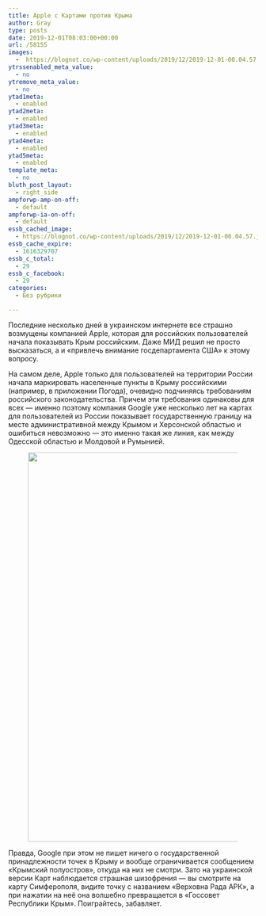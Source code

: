 ```yaml
---
title: Apple с Картами против Крыма
author: Gray
type: posts
date: 2019-12-01T08:03:00+00:00
url: /58155
images:
  -  https://blognot.co/wp-content/uploads/2019/12/2019-12-01-00.04.57.jpg
ytrssenabled_meta_value:
  - no
ytremove_meta_value:
  - no
ytad1meta:
  - enabled
ytad2meta:
  - enabled
ytad3meta:
  - enabled
ytad4meta:
  - enabled
ytad5meta:
  - enabled
template_meta:
  - no
bluth_post_layout:
  - right_side
ampforwp-amp-on-off:
  - default
ampforwp-ia-on-off:
  - default
essb_cached_image:
  - https://blognot.co/wp-content/uploads/2019/12/2019-12-01-00.04.57.jpg
essb_cache_expire:
  - 1616329707
essb_c_total:
  - 29
essb_c_facebook:
  - 29
categories:
  - Без рубрики

---
```








Последние несколько дней в украинском интернете все страшно возмущены компанией Apple, которая для российских пользователей начала показывать Крым российским. Даже МИД решил не просто высказаться, а и «привлечь внимание госдепартамента США» к этому вопросу.

На самом деле, Apple только для пользователей на территории России начала маркировать населенные пункты в Крыму российскими (например, в приложении Погода), очевидно подчиняясь требованиям российского законодательства. Причем эти требования одинаковы для всех — именно поэтому компания Google уже несколько лет на картах для пользователей из России показывает государственную границу на месте административной между Крымом и Херсонской областью и ошибиться невозможно — это именно такая же линия, как между Одесской областью и Молдовой и Румынией.

<div class="wp-block-image">
  <figure class="aligncenter size-large"><img data-attachment-id="58156" data-permalink="https://blognot.co/58155/2019-12-01-00-04-57" data-orig-file="https://i2.wp.com/blognot.co/wp-content/uploads/2019/12/2019-12-01-00.04.57.jpg?fit=1280%2C786&ssl=1" data-orig-size="1280,786" data-comments-opened="1" data-image-meta="{&quot;aperture&quot;:&quot;0&quot;,&quot;credit&quot;:&quot;&quot;,&quot;camera&quot;:&quot;&quot;,&quot;caption&quot;:&quot;&quot;,&quot;created_timestamp&quot;:&quot;0&quot;,&quot;copyright&quot;:&quot;&quot;,&quot;focal_length&quot;:&quot;0&quot;,&quot;iso&quot;:&quot;0&quot;,&quot;shutter_speed&quot;:&quot;0&quot;,&quot;title&quot;:&quot;&quot;,&quot;orientation&quot;:&quot;0&quot;}" data-image-title="2019-12-01-00.04.57" data-image-description="" data-medium-file="https://i2.wp.com/blognot.co/wp-content/uploads/2019/12/2019-12-01-00.04.57.jpg?fit=300%2C184&ssl=1" data-large-file="https://i2.wp.com/blognot.co/wp-content/uploads/2019/12/2019-12-01-00.04.57.jpg?fit=740%2C455&ssl=1" width="1280" height="786" src="https://i1.wp.com/blognot.co/wp-content/uploads/2019/12/2019-12-01-00.04.57.jpg?fit=740%2C455&ssl=1" alt="" class="wp-image-58156" srcset="https://i2.wp.com/blognot.co/wp-content/uploads/2019/12/2019-12-01-00.04.57.jpg?w=1280&ssl=1 1280w, https://i2.wp.com/blognot.co/wp-content/uploads/2019/12/2019-12-01-00.04.57.jpg?resize=300%2C184&ssl=1 300w, https://i2.wp.com/blognot.co/wp-content/uploads/2019/12/2019-12-01-00.04.57.jpg?resize=1024%2C629&ssl=1 1024w, https://i2.wp.com/blognot.co/wp-content/uploads/2019/12/2019-12-01-00.04.57.jpg?resize=768%2C472&ssl=1 768w, https://i2.wp.com/blognot.co/wp-content/uploads/2019/12/2019-12-01-00.04.57.jpg?resize=700%2C430&ssl=1 700w, https://i2.wp.com/blognot.co/wp-content/uploads/2019/12/2019-12-01-00.04.57.jpg?resize=800%2C491&ssl=1 800w" sizes="(max-width: 740px) 100vw, 740px" /></figure>


Правда, Google при этом не пишет ничего о государственной принадлежности точек в Крыму и вообще ограничивается сообщением «Крымский полуостров», откуда на них не смотри. Зато на украинской версии Карт наблюдается страшная шизофрения — вы смотрите на карту Симферополя, видите точку с названием «Верховна Рада АРК», а при нажатии на неё она волшебно превращается в «Госсовет Республики Крым». Поиграйтесь, забавляет.